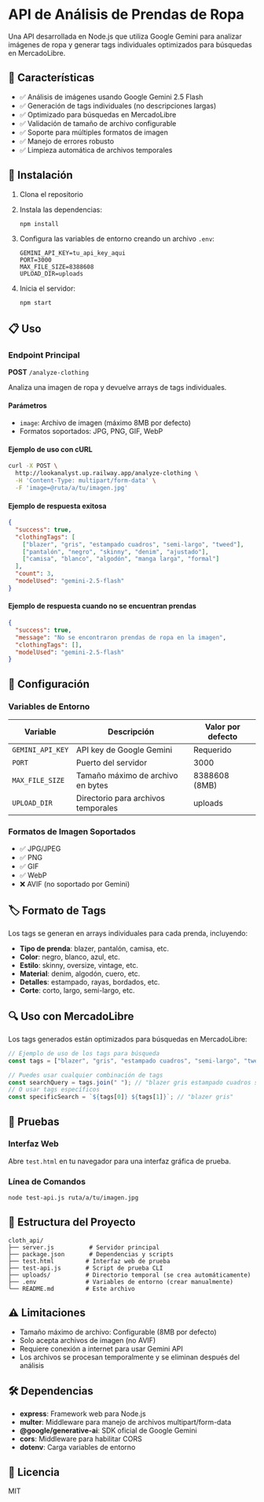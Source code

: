 # API de Análisis de Prendas de Ropa

Una API desarrollada en Node.js que utiliza Google Gemini para analizar imágenes de ropa y generar tags individuales optimizados para búsquedas en MercadoLibre.

## 🎯 Características

- ✅ Análisis de imágenes usando Google Gemini 2.5 Flash
- ✅ Generación de tags individuales (no descripciones largas)
- ✅ Optimizado para búsquedas en MercadoLibre
- ✅ Validación de tamaño de archivo configurable
- ✅ Soporte para múltiples formatos de imagen
- ✅ Manejo de errores robusto
- ✅ Limpieza automática de archivos temporales

## 🚀 Instalación

1. Clona el repositorio
2. Instala las dependencias:
   ```bash
   npm install
   ```

3. Configura las variables de entorno creando un archivo `.env`:
   ```env
   GEMINI_API_KEY=tu_api_key_aqui
   PORT=3000
   MAX_FILE_SIZE=8388608
   UPLOAD_DIR=uploads
   ```

4. Inicia el servidor:
   ```bash
   npm start
   ```

## 📋 Uso

### Endpoint Principal

**POST** `/analyze-clothing`

Analiza una imagen de ropa y devuelve arrays de tags individuales.

#### Parámetros

- `image`: Archivo de imagen (máximo 8MB por defecto)
- Formatos soportados: JPG, PNG, GIF, WebP

#### Ejemplo de uso con cURL

```bash
curl -X POST \
  http://lookanalyst.up.railway.app/analyze-clothing \
  -H 'Content-Type: multipart/form-data' \
  -F 'image=@ruta/a/tu/imagen.jpg'
```

#### Ejemplo de respuesta exitosa

```json
{
  "success": true,
  "clothingTags": [
    ["blazer", "gris", "estampado cuadros", "semi-largo", "tweed"],
    ["pantalón", "negro", "skinny", "denim", "ajustado"],
    ["camisa", "blanco", "algodón", "manga larga", "formal"]
  ],
  "count": 3,
  "modelUsed": "gemini-2.5-flash"
}
```

#### Ejemplo de respuesta cuando no se encuentran prendas

```json
{
  "success": true,
  "message": "No se encontraron prendas de ropa en la imagen",
  "clothingTags": [],
  "modelUsed": "gemini-2.5-flash"
}
```

## 🔧 Configuración

### Variables de Entorno

| Variable | Descripción | Valor por defecto |
|----------|-------------|-------------------|
| `GEMINI_API_KEY` | API key de Google Gemini | Requerido |
| `PORT` | Puerto del servidor | 3000 |
| `MAX_FILE_SIZE` | Tamaño máximo de archivo en bytes | 8388608 (8MB) |
| `UPLOAD_DIR` | Directorio para archivos temporales | uploads |

### Formatos de Imagen Soportados

- ✅ JPG/JPEG
- ✅ PNG
- ✅ GIF
- ✅ WebP
- ❌ AVIF (no soportado por Gemini)

## 🏷️ Formato de Tags

Los tags se generan en arrays individuales para cada prenda, incluyendo:

- **Tipo de prenda**: blazer, pantalón, camisa, etc.
- **Color**: negro, blanco, azul, etc.
- **Estilo**: skinny, oversize, vintage, etc.
- **Material**: denim, algodón, cuero, etc.
- **Detalles**: estampado, rayas, bordados, etc.
- **Corte**: corto, largo, semi-largo, etc.

## 🔍 Uso con MercadoLibre

Los tags generados están optimizados para búsquedas en MercadoLibre:

```javascript
// Ejemplo de uso de los tags para búsqueda
const tags = ["blazer", "gris", "estampado cuadros", "semi-largo", "tweed"];

// Puedes usar cualquier combinación de tags
const searchQuery = tags.join(" "); // "blazer gris estampado cuadros semi-largo tweed"
// O usar tags específicos
const specificSearch = `${tags[0]} ${tags[1]}`; // "blazer gris"
```

## 🧪 Pruebas

### Interfaz Web
Abre `test.html` en tu navegador para una interfaz gráfica de prueba.

### Línea de Comandos
```bash
node test-api.js ruta/a/tu/imagen.jpg
```

## 📁 Estructura del Proyecto

```
cloth_api/
├── server.js          # Servidor principal
├── package.json       # Dependencias y scripts
├── test.html         # Interfaz web de prueba
├── test-api.js       # Script de prueba CLI
├── uploads/          # Directorio temporal (se crea automáticamente)
├── .env              # Variables de entorno (crear manualmente)
└── README.md         # Este archivo
```

## ⚠️ Limitaciones

- Tamaño máximo de archivo: Configurable (8MB por defecto)
- Solo acepta archivos de imagen (no AVIF)
- Requiere conexión a internet para usar Gemini API
- Los archivos se procesan temporalmente y se eliminan después del análisis

## 🛠️ Dependencias

- **express**: Framework web para Node.js
- **multer**: Middleware para manejo de archivos multipart/form-data
- **@google/generative-ai**: SDK oficial de Google Gemini
- **cors**: Middleware para habilitar CORS
- **dotenv**: Carga variables de entorno

## 📝 Licencia

MIT